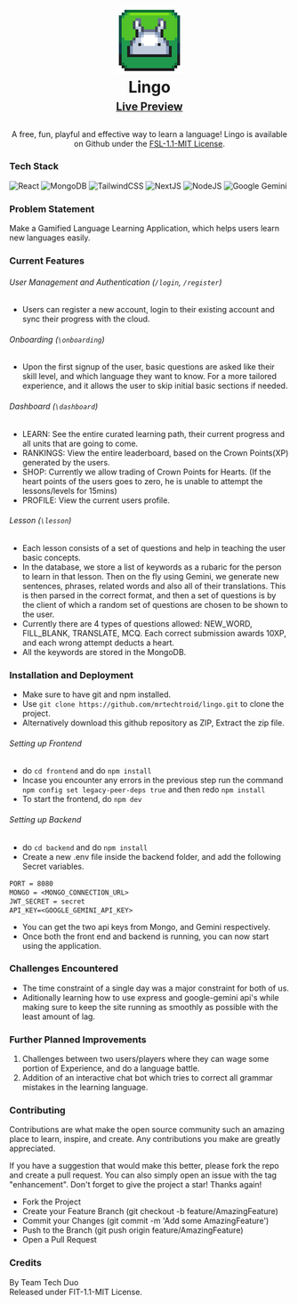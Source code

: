 <h1 align="center">
  <br>
  <a href="https://github.com/mrtechtroid/lingo"><img src="frontend/public/logo.png" alt="Lingo" width="120"></a>
  <br>
  <b>Lingo</b>
  <br>
  <sub><sup><a href = "https://lingo.mtt.one"><b>Live Preview</b></a></sup></sub>
  <sub>
  <br>
</h1>

<p align="center">
  A free, fun, playful and effective way to learn a language! 
  Lingo is available on Github under the <a href="LICENSE.md" target="_blank">FSL-1.1-MIT License</a>.
  <br />
</p>

### Tech Stack
![React](https://img.shields.io/badge/React-20232A?style=for-the-badge&logo=react&logoColor=61DAFB)
![MongoDB](https://img.shields.io/badge/MongoDB-%234ea94b.svg?style=for-the-badge&logo=mongodb&logoColor=white)
![TailwindCSS](https://img.shields.io/badge/tailwindcss-%2338B2AC.svg?style=for-the-badge&logo=tailwind-css&logoColor=white)
![NextJS](https://img.shields.io/badge/next.js-000000?style=for-the-badge&logo=nextdotjs&logoColor=white)
![NodeJS](https://img.shields.io/badge/node.js-6DA55F?style=for-the-badge&logo=node.js&logoColor=white)
![Google Gemini](https://img.shields.io/badge/Google%20Gemini-8E75B2?logo=googlegemini&logoColor=fff&style=for-the-badge)

### Problem Statement
Make a Gamified Language Learning Application, which helps users learn new languages easily. 

### Current Features
###### User Management and Authentication (`/login`, `/register`)
- Users can register a new account, login to their existing account and sync their progress with the cloud. 
###### Onboarding (`\onboarding`)
- Upon the first signup of the user, basic questions are asked like their skill level, and which language they want to know. For a more tailored experience, and it allows the
user to skip initial basic sections if needed. 
###### Dashboard (`\dashboard`)
- LEARN: See the entire curated learning path, their current progress and all units that are going to come. 
- RANKINGS: View the entire leaderboard, based on the Crown Points(XP) generated by the users. 
- SHOP: Currently we allow trading of Crown Points for Hearts. (If the heart points of the users goes to zero, he is unable to attempt the lessons/levels for 15mins)
- PROFILE: View the current users profile. 
###### Lesson (`\lesson`)
- Each lesson consists of a set of questions and help in teaching the user basic concepts. 
- In the database, we store a list of keywords as a rubaric for the person to learn in that lesson. Then on the fly using Gemini, we generate new sentences, phrases, related words
and also all of their translations. This is then parsed in the correct format, and then a set of questions is by the client of which a random set of questions are chosen to be shown
to the user. 
- Currently there are 4 types of questions allowed: NEW_WORD, FILL_BLANK, TRANSLATE, MCQ. Each correct submission awards 10XP, and each wrong attempt deducts a heart. 
- All the keywords are stored in the MongoDB. 
### Installation and Deployment
- Make sure to have git and npm installed. 
- Use `git clone https://github.com/mrtechtroid/lingo.git` to clone the project. 
- Alternatively download this github repository as ZIP, Extract the zip file.
###### Setting up Frontend
- do `cd frontend` and do `npm install` 
- Incase you encounter any errors in the previous step run the command `npm config set legacy-peer-deps true` and then redo `npm install`
- To start the frontend, do `npm dev`
###### Setting up Backend
- do `cd backend` and do `npm install`
- Create a new .env file inside the backend folder, and add the following Secret variables. 
```
PORT = 8080
MONGO = <MONGO_CONNECTION_URL>
JWT_SECRET = secret
API_KEY=<GOOGLE_GEMINI_API_KEY>
```
- You can get the two api keys from Mongo, and Gemini respectively. 
- Once both the front end and backend is running, you can now start using the application. 

### Challenges Encountered
- The time constraint of a single day was a major constraint for both of us. 
- Aditionally learning how to use express and google-gemini api's while making sure to keep the site running as smoothly as possible with the least amount of lag. 

### Further Planned Improvements
1. Challenges between two users/players where they can wage some portion of Experience, and do a language battle. 
2. Addition of an interactive chat bot which tries to correct all grammar mistakes in the learning language. 

### Contributing
Contributions are what make the open source community such an amazing place to learn, inspire, and create. Any contributions you make are greatly appreciated.

If you have a suggestion that would make this better, please fork the repo and create a pull request. You can also simply open an issue with the tag "enhancement". Don't forget to give the project a star! Thanks again!

- Fork the Project
- Create your Feature Branch (git checkout -b feature/AmazingFeature)
- Commit your Changes (git commit -m 'Add some AmazingFeature')
- Push to the Branch (git push origin feature/AmazingFeature)
- Open a Pull Request

### Credits
By Team Tech Duo   
Released under FIT-1.1-MIT License. 
